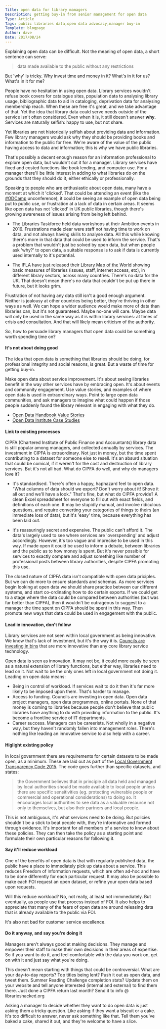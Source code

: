 ```yaml
---
Title: open data for library managers
Description: getting buy-in from senior management for open data
Type: Article
Tags: public libraries data,open data advocacy,manager buy-in
Template: blogpage
Author: dave
Date: 2017/08/24
---
```


Explaining open data can be difficult. Not the meaning of open data, a short sentence can serve:

> data made available to the public without any restrictions

But 'why' is tricky. Why invest time and money in it? What's in it for us? What's in it for me?

People have no hesitation in using open data. Library services wouldn't refuse book covers for catalogue sites, population data to analysing library usage, bibliographic data to aid in cataloging, deprivation data for analysing membership reach. When these are free it's great, and we take advantage of that. Yet the idea that library data could serve needs outside of the service isn't often considered. Even when it is, it still doesn't answer **why**. Services are naturally selfish: happy to use, but not share.

Yet libraries are not historically selfish about providing data and information. Few library managers would ask why they should be providing books and information to the public for free. We're aware of the value of the public having access to data and information; this is why we have public libraries.

That's possibly a decent enough reason for an information professional to explore open data, but wouldn't cut it for a manager. Library services have fixed and costed functions like book lending, and computer use. For a manager there'll be little interest in adding to what libraries do on the grounds that they should do it, either ethically or professionally.

Speaking to people who are enthusiastic about open data, many have a moment at which it 'clicked'. That could be attending an event (like the [#ODCamp](http://odcamp.org.uk/) unconference), it could be seeing an example of open data being put to public use, or frustration at a lack of data in certain areas. It seems like open data has not 'clicked' in UK public libraries, though there's growing awareness of issues arising from being left behind.

- The Libraries Taskforce held data workshops at their Ambition events in 2016. Frustrations made clear were staff not having time to work on data, and not always having skills to analyse data. All this while knowing there's more in that data that could be used to inform the service. That's a problem that wouldn't just be solved by open data, but when people ask 'why?' to open data, a suitable response is to ask if data is currently used internally to it's potential.

- The IFLA have just released their [Library Map of the World](https://librarymap.ifla.org/) showing basic measures of libraries (issues, staff, internet access, etc), in different library sectors, across many countries. There's no data for the UK. That doesn't mean there's no data that couldn't be put up there in future, but it looks grim.

Frustration of not having any data still isn't a good enough argument. Neither is jealousy at other countries being better, they're thriving in other ways as well. We can hope a wider audience would make more of data than libraries can, but it's not guaranteed. Maybe no-one will care. Maybe data will only be used in the same way as it is within library services: at times of crisis and consultation. And that will likely mean criticism of the authority.

So, how to persuade library managers that open data could be something worth spending time on?

#### It's not about doing good

The idea that open data is something that libraries should be doing, for professional integrity and social reasons, is great. But a waste of time for getting buy-in.

Make open data about service improvement. It's about seeing libraries benefit in the way other services have by embracing open. It's about events and community engagement. Use value stories, and examples of where open data is used in extraordinary ways. Point to large open data communities, and ask managers to imagine what could happen if those people suddenly found the library relevant in engaging with what they do.

- [Open Data Handbook Value Stories](http://opendatahandbook.org/value-stories/en/)
- [Open Data Institute Case Studies](https://theodi.org/case-studies)

#### Link to existing processes

CIPFA (Chartered Institute of Public Finance and Accountants) library data is still popular among managers, and collected annually by services. The investment in CIPFA is extraordinary. Not just in money, but the time spent contributing to a dataset for someone else to resell. It's an absurd situation that could be comical, if it weren't for the cost and destruction of library services. But it's not all bad. What do CIPFA do well, and why do managers love it?

- It's standardised. There's often a happy, haphazard feel to open data. "What columns of data should we export? Don't worry about it! Shove it all out and we'll have a look." That's fine, but what do CIPFA provide? A clean Excel spreadsheet for everyone to fill out with exact fields, and definitions of each one. It may be stupidly manual, and involve ridiculous questions, and require converting your categories of things to theirs (an immediate loss of data), but it's 'easy' time, because everything has been laid out.

- It's reassuringly secret and expensive. The public can't afford it. The data's largely used to see where services are 'overspending' and adjust accordingly. However, it's too vague and imprecise to be used in this way. If made open it could be used to inform a debate, between libraries and the public as to how money is spent. But it's never possible for services to exactly compare and adjust something like number of professional posts between library authorities, despite CIPFA promoting this use.

The closed nature of CIPFA data isn't compatible with open data priciples. But we can do more to ensure standards and schemas. As more services begin looking at open data we should share practice between our different systems, and start co-ordinating how to do certain exports. If we could get to a stage where the data could be compared between authorities (but was far better than CIPFA), then it wouldn't be outrageous to suggest to a manager the time spent on CIPFA should be spent in this way. Then promote new ways that data could be used in engagement with the public.

#### Lead in innovation, don't follow

Library services are not seen within local government as being innovative. We know that's lack of investment, but it's the way it is. [Councils are investing in bins](http://www.derbyshiredales.gov.uk/your-council/news-and-publications/latest-news/2462-crushing-blow-for-litter-in-the-dales) that are more innovative than any core library service technology.

Open data is seen as innovation. It may not be, it could more easily be seen as a natural extension of library functions, but either way, libraries need to lead on it. Not wait to be the only ones left in local government not doing it. Leading on open data means:

- Being in control of workload. If services wait to do it then it's far more likely to be imposed upon them. That's harder to manage.
- Access to funding. Councils are investing in open data. Open data project managers, open data programmes, online portals. None of that money is coming to libraries because people don't believe that public libraries have anything to do with providing information to the public. It's become a frontline service of IT departments.
- Career success. Managers can be careerists. Not wholly in a negative way, but they haven't randomly fallen into management roles. There's nothing like leading an innovative service to also help with a career.

#### Higlight existing policy

In local government there are requirements for certain datasets to be made open, as a minimum. These are laid out as part of the [Local Government Transparency Code 2015](https://www.gov.uk/government/publications/local-government-transparency-code-2015). The code goes further than specific datasets, and states:

> the Government believes that in principle all data held and managed by local authorities should be made available to local people unless there are specific sensitivities (eg. protecting vulnerable people or commercial and operational considerations) to doing so. It encourages local authorities to see data as a valuable resource not only to themselves, but also their partners and local people.

This is not ambiguous, it's what services need to be doing. But policies shouldn't be a stick to beat people with, they're informative and formed through evidence. It's important for all members of a service to know about these policies. They can then take the policy as a starting point and formulate their own particular reasons for following it.

#### Say it'll reduce workload

One of the benefits of open data is that with regularly published data, the public have a place to immediately pick up data about a service. This reduces Freedom of Information requests, which are often ad-hoc and have to be done differently for each particular request. It may also be possible to make each FOI request an open dataset, or refine your open data based upon requests.

Will this reduce workload? No, not really, at least not immmediately. But eventually, as people use that process instead of FOI. It also helps to appreciate that many of the fears of open data are around releasing data that is already available to the public via FOI.

It's also not bad for customer service excellence.

#### Do it anyway, and say you're doing it

Managers aren't always good at making decisions. They manage and empower their staff to make their own decisions in their areas of expertise. So if you want to do it, and feel comfortable with the data you work on, get on with it and just say what you're doing.

This doesn't mean starting with things that could be controversial. What are your day-to-day reports? Top titles being lent? Push it out as open data, and tweet them. Summer Reading Challenge completion stats? Update them on your website and tell anyone interested (internal and external) to find them there. Just done a CIPFA return last month? Send it to info @ librarieshacked.org

Asking a manager to decide whether they want to do open data is just asking them a tricky question. Like asking if they want a biscuit or a cake. It's too difficult to answer, never ask something like that. Tell them you've baked a cake, shared it out, and they're welcome to have a slice.